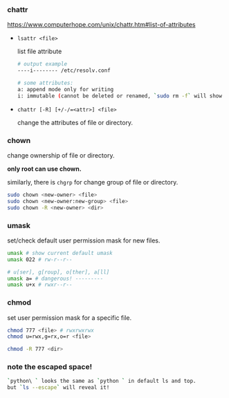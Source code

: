 ### chattr

https://www.computerhope.com/unix/chattr.htm#list-of-attributes

* `lsattr <file>`

  list file attribute

  ```bash
  # output example
  ----i-------- /etc/resolv.conf
  
  # some attributes:
  a: append mode only for writing
  i: immutable (cannot be deleted or renamed, `sudo rm -f` will show `Operation not permitted`, but not `Permission denied` )
  ```

  

* `chattr [-R] [+/-/=<attr>] <file>`

  change the attributes of file or directory.


### chown

change ownership of file or directory.

**only root can use chown.**

similarly, there is `chgrp` for change group of file or directory.

```bash
sudo chown <new-owner> <file>
sudo chown <new-owner:new-group> <file>
sudo chown -R <new-owner> <dir>
```


### umask

set/check default user permission mask for new files.

```bash
umask # show current default umask
umask 022 # rw-r--r--

# u[ser], g[roup], o[ther], a[ll]
umask a= # dangerous! ---------
umask u+x # rwxr--r--
```


### chmod

set user permission mask for a specific file.

```bash
chmod 777 <file> # rwxrwxrwx
chmod u=rwx,g=rx,o=r <file>

chmod -R 777 <dir>
```


### note the escaped space!

```bash
`python\ ` looks the same as `python ` in default ls and top.
but `ls --escape` will reveal it!
```


